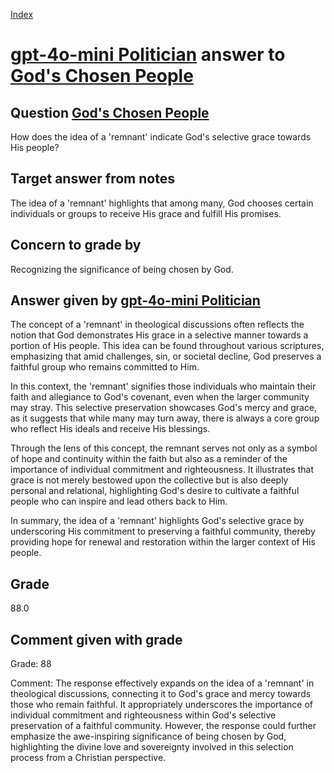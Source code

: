 
[Index](../../index.md)
# [gpt-4o-mini Politician](../../answering_models/gpt-4o-mini_Politician.md) answer to [God's Chosen People](../../questions/God's_Chosen_People.md)

## Question [God's Chosen People](../../questions/God's_Chosen_People.md)
How does the idea of a 'remnant' indicate God's selective grace towards His people?

## Target answer from notes
The idea of a 'remnant' highlights that among many, God chooses certain individuals or groups to receive His grace and fulfill His promises.

## Concern to grade by
Recognizing the significance of being chosen by God.

## Answer given by [gpt-4o-mini Politician](../../answering_models/gpt-4o-mini_Politician.md)
The concept of a 'remnant' in theological discussions often reflects the notion that God demonstrates His grace in a selective manner towards a portion of His people. This idea can be found throughout various scriptures, emphasizing that amid challenges, sin, or societal decline, God preserves a faithful group who remains committed to Him. 

In this context, the 'remnant' signifies those individuals who maintain their faith and allegiance to God's covenant, even when the larger community may stray. This selective preservation showcases God's mercy and grace, as it suggests that while many may turn away, there is always a core group who reflect His ideals and receive His blessings.

Through the lens of this concept, the remnant serves not only as a symbol of hope and continuity within the faith but also as a reminder of the importance of individual commitment and righteousness. It illustrates that grace is not merely bestowed upon the collective but is also deeply personal and relational, highlighting God's desire to cultivate a faithful people who can inspire and lead others back to Him.

In summary, the idea of a 'remnant' highlights God's selective grace by underscoring His commitment to preserving a faithful community, thereby providing hope for renewal and restoration within the larger context of His people.

## Grade
88.0

## Comment given with grade
Grade: 88

Comment: The response effectively expands on the idea of a 'remnant' in theological discussions, connecting it to God's grace and mercy towards those who remain faithful. It appropriately underscores the importance of individual commitment and righteousness within God's selective preservation of a faithful community. However, the response could further emphasize the awe-inspiring significance of being chosen by God, highlighting the divine love and sovereignty involved in this selection process from a Christian perspective.
